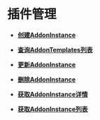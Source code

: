 # 插件管理<a name="topic_300000002"></a>

 

-   **[创建AddonInstance](创建AddonInstance.md)**  

-   **[查询AddonTemplates列表](查询AddonTemplates列表.md)**  

-   **[更新AddonInstance](更新AddonInstance.md)**  

-   **[删除AddonInstance](删除AddonInstance.md)**  

-   **[获取AddonInstance详情](获取AddonInstance详情.md)**  

-   **[获取AddonInstance列表](获取AddonInstance列表.md)**  


